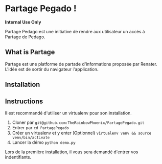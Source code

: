 Partage Pegado !
=========
__Internal Use Only__

Partage Pedago est une initiative de rendre aux utilisateur un accès à Partage de Pedago. 


## What is Partage ##

Partage est une platforme de partade d'informations proposée par Renater. L'idée est de sortir du navigateur l'application.


## Installation ##

## Instructions ##

Il est recommandé d'utiliser un virtualenv pour son installation.

1. Cloner par `git@github.com:TheRainbowPhoenix/PartagePegado.git`
2. Entrer par `cd PartagePegado`
3. Créer un virtualenv et y enter (Optionnel) `virtualenv venv && source venv/bin/activate`
4. Lancer la démo `python demo.py`

Lors de la première installation, il vous sera demandé d'entrer vos indentifiants.